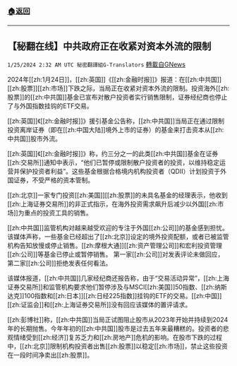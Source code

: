 ###  [:house:返回](README.md)
---


## 【秘翻在线】中共政府正在收紧对资本外流的限制
`1/25/2024 2:32 AM UTC 秘密翻譯組G-Translators` [轉載自GNews](https://gnews.org/articles/2250929)

2024年[[zh:1月24日]]，[[zh:英国]]《[[zh:金融时报]]》报道：在[[zh:中共国]][[zh:股票]][[zh:市场]]下跌之际，当局正在收紧对资本外流的限制。投资海外[[zh:股票]]的[[zh:中共国]]基金已宣布对散户投资者实行销售限制，证券经纪商也停止了与外国指数挂钩的ETF交易。

[[zh:英国]]《[[zh:金融时报]]》援引基金公告称，[[zh:中共国]]当局正在通过限制投资离岸证券（即在[[zh:中国大陆]]境外上市的证券）的基金来打击资本从[[zh:中共国]]股市外流。

[[zh:英国]]《[[zh:金融时报]]》称，约三分之一的此类[[zh:中共国]]基金在证券[[zh:交易所]]通知中表示，“他们已暂停或限制散户投资者的投资，以维持稳定运营并保护投资者利益”。这些基金根据合格境内机构投资者（QDII）计划投资于外国证券，不受严格的资本管制。

[[zh:北京]]一家专门投资[[zh:美国]][[zh:股票]]的未具名基金的经理表示，他收到[[zh:上海证券交易所]]的非正式指示，在海外投资需求飙升后减少以外国[[zh:市场]]为重点的投资工具的销售。

[[zh:中共国]]监管机构对越来越受欢迎的专注于外国[[zh:公司]]的基金感到担忧。该媒体声称，一些基金已经超出了[[zh:北京]]设定的境外投资配额，或者已被监管机构告知放慢或停止销售。[[zh:摩根大通]][[zh:资产管理公司]]和宏利投资管理[[zh:公司]]等基金已停止或暂停销售。 第一家[[zh:公司]]对发表评论未做回应，第二家[[zh:公司]]拒绝发表任何看法。

该媒体报道，[[zh:中共国]]几家经纪商还报告称，由于“交易活动异常”，[[zh:上海证券交易所]]和监管机构要求他们暂停涉及与MSCI[[zh:美国]]50指数、[[zh:纳斯达克]]100指数和[[zh:日本]][[zh:日经225指数]]挂钩的ETF的交易。[[zh:中国]][[zh:证监会]]和[[zh:上海证券交易所]]没有回应该媒体的置评请求。

[[zh:彭博社]]称，[[zh:中共国]]当局正试图阻止股市从2023年开始并持续到2024年的长期抛售。今年年初的[[zh:中共国]]股市是过去五年来最糟糕的。投资者的悲观情绪受到[[zh:经济]]复苏乏力和[[zh:房地产]]危机的影响。在股市下跌的过程中，[[zh:北京]]限制机构投资者出售[[zh:股票]]以稳定[[zh:市场]]，禁止这些投资在一段时间净卖出[[zh:股票]]。
